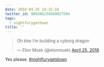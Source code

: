 ```yaml
---
date: 2018-04-25 14:15:19
twitter_id: 989206234569027584
tags:
  - nightfurygetdown
title: ''
---
```


<blockquote class="twitter-tweet"><p lang="en" dir="ltr">Oh btw I’m building a cyborg dragon</p>&mdash; Elon Musk (@elonmusk) <a href="https://twitter.com/elonmusk/status/989198118666162176?ref_src=twsrc%5Etfw">April 25, 2018</a></blockquote>
<script async src="https://platform.twitter.com/widgets.js" charset="utf-8"></script>

Yes please. [#nightfurygetdown](https://twitter.com/hashtag/nightfurygetdown)
